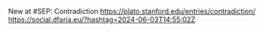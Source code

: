 New at #SEP: Contradiction https://plato.stanford.edu/entries/contradiction/ https://social.dfaria.eu/?hashtag=2024-06-03T14:55:02Z